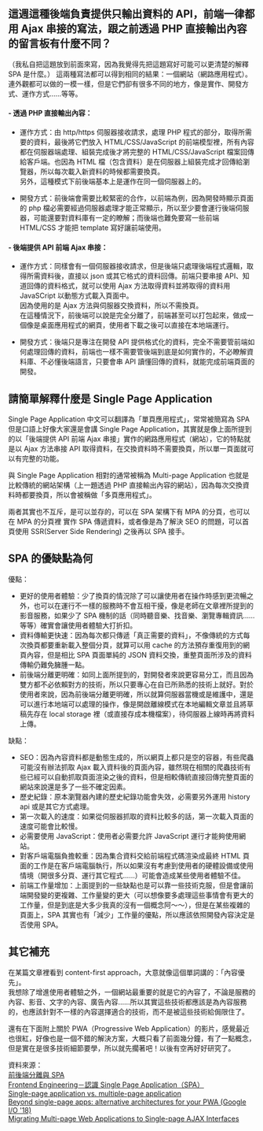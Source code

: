 ## 這週這種後端負責提供只輸出資料的 API，前端一律都用 Ajax 串接的寫法，跟之前透過 PHP 直接輸出內容的留言板有什麼不同？
（我私自把這題放到前面來寫，因為我覺得先把這題寫好可能可以更清楚的解釋 SPA 是什麼。）
這兩種寫法都可以得到相同的結果：一個網站（網路應用程式）。連外觀都可以做的一模一樣，但是它們卻有很多不同的地方，像是實作、開發方式、運作方式……等等。  

#### - 透過 PHP 直接輸出內容：
  - 運作方式：由 http/https 伺服器接收請求，處理 PHP 程式的部分，取得所需要的資料，最後將它們放入 HTML/CSS/JavaScript 的前端模型裡，所有內容都在伺服器端處理、組裝完成後才將完整的 HTML/CSS/JavaScript 檔案回傳給客戶端。也因為 HTML 檔（包含資料）是在伺服器上組裝完成才回傳給瀏覽器，所以每次載入新資料的時候都需要換頁。  
  另外，這種模式下前後端基本上是運作在同一個伺服器上的。  

  - 開發方式：前後端會需要比較緊密的合作，以前端為例，因為開發時顯示頁面的 php 檔必需要經過伺服器處理才能正常顯示，所以至少要會運行後端伺服器，可能還要對資料庫有一定的瞭解；而後端也難免要寫一些前端 HTML/CSS 才能把 template 寫好讓前端使用。

#### - 後端提供 API 前端 Ajax 串接：
  - 運作方式：同樣會有一個伺服器接收請求，但是後端只處理後端程式邏輯，取得所需資料後，直接以 json 或其它格式的資料回傳。前端只要串接 API、知道回傳的資料格式，就可以使用 Ajax 方法取得資料並將取得的資料用 JavaSCript 以動態方式載入頁面中。  
    因為使用的是 Ajax 方法與伺服器交換資料，所以不需換頁。  
    在這種情況下，前後端可以說是完全分離了，前端甚至可以打包起來，做成一個像是桌面應用程式的網頁，使用者下載之後可以直接在本地端運行。  

- 開發方式：後端只是專注在開發 API 提供格式化的資料，完全不需要管前端如何處理回傳的資料，前端也一樣不需要管後端到底是如何實作的，不必瞭解資料庫、不必懂後端語言，只要會串 API 讀懂回傳的資料，就能完成前端頁面的開發。  

## 請簡單解釋什麼是 Single Page Application
Single Page Application 中文可以翻譯為「單頁應用程式」，常常被簡寫為 SPA 但是口語上好像大家還是會講 Single Page Application，其實就是像上面所提到的以「後端提供 API 前端 Ajax 串接」實作的網路應用程式（網站），它的特點就是以 Ajax 方法串接 API 取得資料，在交換資料時不需要換頁，所以單一頁面就可以有完整的功能。  

與 Single Page Application 相對的通常被稱為 Multi-page Application 也就是比較傳統的網站架構（上一題透過 PHP 直接輸出內容的網站），因為每次交換資料時都要換頁，所以會被稱做「多頁應用程式」。  

兩者其實也不互斥，是可以並存的，可以在 SPA 架構下有 MPA 的分頁，也可以在 MPA 的分頁裡 實作 SPA 傳遞資料，或者像是為了解決 SEO 的問題，可以首頁使用 SSR(Server Side Rendering) 之後再以 SPA 接手。  

## SPA 的優缺點為何
優點：
  - 更好的使用者體驗：少了換頁的情況除了可以讓使用者在操作時感到更流暢之外，也可以在運行不一樣的服務時不會互相干擾，像是老師在文章裡所提到的影音服務，如果少了 SPA 機制的話（同時聽音樂、找音樂、瀏覽專輯資訊……等等）確實會讓使用者體驗大打折扣。
  - 資料傳輸更快速：因為每次都只傳遞「真正需要的資料」，不像傳統的方式每次換頁都要重新載入整個分頁，就算可以用 cache 的方法預存重復用到的網頁內容，但是相比 SPA 頁面單純的 JSON 資料交換，重整頁面所涉及的資料傳輸仍難免臃腫一點。
  - 前後端分離更明確：如同上面所提到的，對開發者來說更容易分工，而且因為雙方都不必依賴對方的技術，所以只要專心在自已所熟悉的技術上就好。對於使用者來說，因為前後端分離更明確，所以就算伺服器當機或是維護中，還是可以進行本地端可以處理的操作，像是開啟離線模式在本地編輯文章並且將草稿先存在 local storage 裡（或直接存成本機檔案），待伺服器上線時再將資料上傳。

缺點：
- SEO：因為內容資料都是動態生成的，所以網頁上都只是空的容器，有些爬蟲可能沒有辦法抓取 Ajax 載入資料後的頁面內容，雖然現在相關的爬蟲技術有些已經可以自動抓取頁面渲染之後的資料，但是相較傳統直接回傳完整頁面的網站來說還是多了一些不確定因素。  
- 歷史紀錄：原本瀏覽器內建的歷史紀錄功能會失效，必需要另外運用 history api 或是其它方式處理。  
- 第一次載入的速度：如果從伺服器抓取的資料比較多的話，第一次載入頁面的速度可能會比較慢。  
- 必需要使用 JavaScript：使用者必需要允許 JavaScript 運行才能夠使用網站。  
- 對客戶端電腦負擔較重：因為集合資料交給前端程式碼渲染成最終 HTML 頁面的工作是在客戶端電腦執行，所以如果沒有考慮到使用者的硬體設備或使用情境（開很多分頁、運行其它程式……）可能會造成某些使用者體驗不佳。
- 前端工作量增加：上面提到的一些缺點也是可以靠一些技術克服，但是會讓前端開發變的更複雜、工作量變的更大（可以想像要多處理這些事情會有更大的工作量，但是到底是大多少我真的沒有一個概念阿～～），但是在某些複雜的頁面上，SPA 其實也有「減少」工作量的優點，所以應該依照開發內容決定是否使用 SPA。

## 其它補充
在某篇文章裡看到 content-first approach，大意就像這個單詞講的：「內容優先」。  
我想除了增進使用者體驗之外，一個網站最重要的就是它的內容了，不論是服務的內容、影音、文字的內容、廣告內容……所以其實這些技術都應該是為內容服務的，也應該針對不一樣的內容選擇適合的技術，而不是被這些技術給侷限住了。

還有在下面附上關於 PWA（Progressive Web Application）的影片，感覺最近也很紅，好像也是一個不錯的解決方案，大概只看了前面幾分鐘，有了一點概念，但是實在是很多技術細節要學，所以就先擱著吧！以後有空再好好研究了。

資料來源：  
[前後端分離與 SPA](https://blog.techbridge.cc/2017/09/16/frontend-backend-mvc/)  
[Frontend Engineering－認識 Single Page Application（SPA）](https://www.jollen.org/blog/2014/09/single-page-application.html)  
[Single-page application vs. multiple-page application](https://medium.com/@NeotericEU/single-page-application-vs-multiple-page-application-2591588efe58)  
[Beyond single-page apps: alternative architectures for your PWA (Google I/O '18)](https://www.youtube.com/watch?v=X6yof_vIQnk)  
[Migrating Multi-page Web Applications to Single-page AJAX Interfaces](https://arxiv.org/abs/cs/0610094)